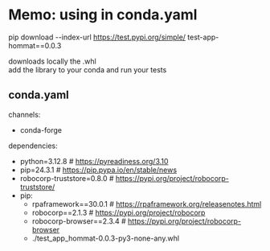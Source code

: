 # Memo: using in conda.yaml

pip download --index-url https://test.pypi.org/simple/ test-app-hommat==0.0.3

downloads locally the .whl  
add the library to your conda and run your tests  

## conda.yaml

channels:
  - conda-forge

dependencies:
  - python=3.12.8                 # https://pyreadiness.org/3.10
  - pip=24.3.1                    # https://pip.pypa.io/en/stable/news
  - robocorp-truststore=0.8.0     # https://pypi.org/project/robocorp-truststore/
  - pip:
    - rpaframework==30.0.1        # https://rpaframework.org/releasenotes.html
    - robocorp==2.1.3             # https://pypi.org/project/robocorp
    - robocorp-browser==2.3.4     # https://pypi.org/project/robocorp-browser
    - ./test_app_hommat-0.0.3-py3-none-any.whl
